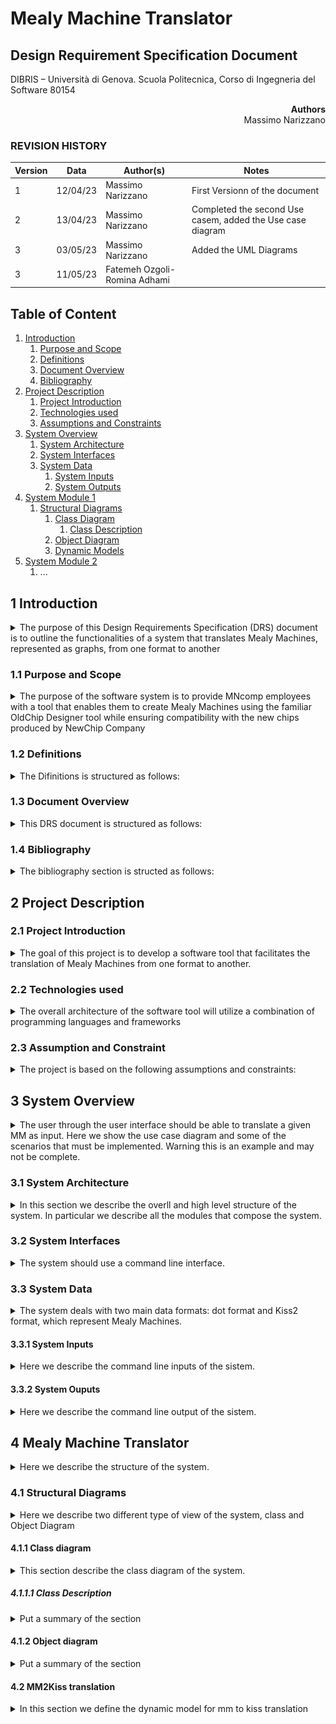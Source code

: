 # Mealy Machine Translator

## Design Requirement Specification Document

DIBRIS – Università di Genova. Scuola Politecnica, Corso di Ingegneria del Software 80154


<div align='right'> <b> Authors </b> <br> Massimo Narizzano <br>  </div>

### REVISION HISTORY

| Version | Data | Author(s)| Notes |
| ---------|------|--------|------  |
| 1 | 12/04/23 | Massimo Narizzano | First Versionn of the document|
| 2 | 13/04/23 | Massimo Narizzano | Completed the second Use casem, added the Use case diagram|
| 3 | 03/05/23 | Massimo Narizzano | Added the UML Diagrams|
| 3 | 11/05/23 | Fatemeh Ozgoli-Romina Adhami | |

## Table of Content

1. [Introduction](#intro)
    1. [Purpose and Scope](#purpose)  
    2. [Definitions](#def)
    3. [Document Overview](#overview)
    4. [Bibliography](#biblio)
2. [Project Description](#description)
    1. [Project Introduction](#project-intro)
    2. [Technologies used](#tech)
    3. [Assumptions and Constraints](#constraints)
3. [System Overview](#system-overview)
    1. [System Architecture](#architecture)
    2. [System Interfaces](#interfaces)
    3. [System Data](#data)
        1. [System Inputs](#inputs)
        2. [System Outputs](#outputs)
4. [System Module 1](#sys-module-1)
    1. [Structural Diagrams](#sd)
        1. [Class Diagram](#cd)
            1. [Class Description](#cd-description)
        2. [Object Diagram](#od)
        3. [Dynamic Models](#dm)
5. [System Module 2](#sys-module-2)
   1. ...

##  <a name="intro"></a>  1 Introduction
<details>
    <summary>   The purpose of this Design Requirements Specification (DRS) document is to outline the functionalities of a system that translates Mealy Machines, represented as graphs, from one format to another
    </summary> 
The project aims to develop a software tool capable of reading Mealy Machines in one format and translating them into another format. Specifically, the two formats currently known are the dot format and the Kiss2 format.
</details>
    
### <a name="purpose"></a> 1.1 Purpose and Scope
<details> 
    <summary> The purpose of the software system is to provide MNcomp employees with a tool that enables them to create Mealy Machines using the familiar OldChip Designer tool while ensuring compatibility with the new chips produced by NewChip Company </summary>
    <p>The tool should be capable of reading Mealy Machines stored in dot format and translating them into Kiss2 format, and vice versa. The scope of the project includes the development of the translation tool and the implementation of the required functionalities to perform the format conversions.
    </p>
</details>

### <a name="def"></a> 1.2 Definitions
<details> 
    <summary> The Difinitions is structured as follows:
    </summary>
    <p> Mealy Machine: A Deterministic Finite State Automaton that has output values determined by both its current state and the current inputs. It is used to model and control the behavior of embedded systems.
Dot Format: A text-based format used to represent Mealy Machines, designed using the OldChip Designer tool. It contains information about the graph structure and the relationships between input and output signals.
Kiss2 Format: A text-based format used to represent Mealy Machines, designed using the NewChip Designer tool. It includes information about the graph structure as well as the classification of signals as input or output variables.
OldChip Designer: A tool developed by OldChip Company and used by MNcomp employees to design Mealy Machines for programming chips.
NewChip Designer: A tool developed by NewChip Company that allows users to design Mealy Machines, which can be loaded into the new chips produced by NewChip Company.</p>
    
| First Header  | Second Header |
| ------------- | ------------- |
| Content Cell  | Content Cell  |
| Content Cell  | Content Cell  |
    
</details>

### <a name="overview"></a> 1.3 Document Overview
<details> 
    <summary> This DRS document is structured as follows:
    </summary>
    <p>This sub section should describe ...</p>
</details>

### <a name="biblio"></a> 1.4 Bibliography
<details> 
    <summary> The bibliography section is structed as follows:
    </summary>
    <p>Wikipedia's links: 
      <br>
     https://en.wikipedia.org/wiki/Mealy_machine
        <br>
     https://en.wikipedia.org/wiki/DOT_%28graph_description_language%29</p>
     <br>
    Papers:
     <br>
    - Abdel-Hamid, Amr T., Mohamed Zaki, and Sofiene Tahar. "A tool converting finite state machine to VHDL." Canadian Conference on Electrical and Computer Engineering 2004 (IEEE Cat. No. 04CH37513). Vol. 4. IEEE, 2004.
     
</details>

## <a name="description"></a> 2 Project Description

### <a name="project-intro"></a> 2.1 Project Introduction 
<details> 
    <summary>  The goal of this project is to develop a software tool that facilitates the translation of Mealy Machines from one format to another.
    </summary>
    <p> Mealy Machines are graphical representations used to control the behavior of programmable chips.
        <br> MNcomp, an enterprise that programs chips for household machines, currently uses the OldChip Designer tool provided by OldChip Company to design Mealy Machines in the dot format. However, with the emergence of a promising new chip produced by NewChip Company, MNcomp desires to utilize the new chips while still using the familiar OldChip Designer tool.

To achieve this goal, the project aims to create a software tool that can read Mealy Machines stored in the dot format and translate them into the Kiss2 format, which is compatible with the new chips produced by NewChip Company. Additionally, the tool should also be able to convert Mealy Machines from Kiss2 format to dot format, ensuring bidirectional compatibility.</p> 
</details>

### <a name="tech"></a> 2.2 Technologies used

<details> 
    <summary> The overall architecture of the software tool will utilize a combination of programming languages and frameworks </summary>
    <p>The specific technologies to be employed in the development of the tool will be determined based on factors such as compatibility, performance, and ease of use. Possible technologies that may be utilized include:

Programming Languages: Java
File Parsing and Manipulation: parser libraries
Graph Visualization: 
Version Control: Git and GitHub for collaborative development and source code management
    </p>
</details>

### <a name="constraints"></a> 2.3 Assumption and Constraint 
<details> 
    <summary> The project is based on the following assumptions and constraints:
    </summary>
    <p>
        Assumption 1: The Mealy Machines designed using the OldChip Designer tool and the NewChip Designer tool are functionally equivalent, despite having different user interfaces.
Assumption 2: The input and output signals of the Mealy Machines have unique names and occur in the input files.
Constraint 1: The translation tool must be able to process Mealy Machines stored in the dot format and convert them accurately to the Kiss2 format.
Constraint 2: The translation tool should also be capable of converting Mealy Machines from the Kiss2 format to the dot format while preserving the input/output signal information.
Constraint 3: The translation tool should provide an intuitive and user-friendly interface for MNcomp employees to interact with, simplifying the conversion process.
Constraint 4: The translation tool should ensure compatibility with the existing systems and infrastructure at MNcomp, including the chip programming workflow and file management practices.
These assumptions and constraints will guide the development process of the software tool, ensuring that it meets the specific requirements and expectations of MNcomp.</p>
</details>

## <a name="system-overview"></a>  3 System Overview
<details>
    <summary> The user through the user interface should be able to translate a given MM as input. Here we show the use case diagram and some of the scenarios that must be implemented. Warning this is an example and may not be complete.
    </summary>
    
![Use Case Diagram](imgs/use-case.jpg "Use Case Diagram")
    <p> ....</p>
      
| Use Case      | 1.0           |
| ------------- | ------------- |
| Name          | mm2kiss       |
| Actors        | Generic User  |    
| Entry Point   | (i) MM dot file. <br> (ii) List of Input Signals <br> (iii) List of Output Signals   |
| Exit  Point   | File where  the translated MM must be stored |
| Event Flow    | (1) User invoke the system by command line <br> (2) User provide a valid path to an input MM in dot format <br> (3) User provide a list of symbols representing the input signals <br> (4) User provide a list of symbols representing the output signals <br> (5) User provide a valid path to an empty file where the system should store the output MM <br> (6) System validates the input MM <br> (7) System validates the list of input signals<br> (8) System valdiates the list of output signals <br> (9) System validates the output file <br> (10) System correctly parse the input file and store the MM in memory<br> (11) System write the MM in memory into the output file |
    
    
| Use Case      | 2.0           |
| ------------- | ------------- |
| Name          | kiss2mm       |
| Actors        | Generic User  |    
| Entry Point   | MM kiss2 file  |
| Exit  Point   | (i) File where  the translated MM must be stored. <br> (ii) List of Input Signals. <br> (iii) List of Output Signals |
| Event Flow    | (1) User invoke the system by command line <br> (2) User provide a valid path to an input MM in kiss2 format <br> (3) User provide a valid path to an empty file where the system should store the output MM <br> (4) System validates the input MM <br> (5) System validates the output file <br> (6) System correctly parse the input file and store the MM in memory<br> (7) System write the MM into the output file <br> (8) System write the list of Input Signal into the standard input. <br> (9) System write the List of output signals into the standard input| 

</details>


### <a name="architecture"></a>  3.1 System Architecture
<details> 
    <summary> In this section we describe the overll and high level structure of the system. In particular we describe all the modules that compose the system.
    </summary>
    <p>This system is composed by a single module that translate a MM in dot format into a kiss2 format</p>
    
![System Architecture](imgs/framework.jpg "System Architecture")    
    
</details>

### <a name="interfaces"></a>  3.2 System Interfaces
<details> 
    <summary> The system should use a command line interface.
    </summary>
    <p>Here we describe the syntax that the system must use. In particular we try to keep the syntax as simpler as possible. For this reason we define an interface like this:
    systemname "absolute path to the MM in dot format" "absolute path to the kiss2 file" "list of input signals separated by comma" "list of output signals separated by comma"</p>
</details>

### <a name="data"></a>  3.3 System Data
<details> 
    <summary> The system deals with two main data formats: dot format and Kiss2 format, which represent Mealy Machines.
    </summary>
    Dot Format:
    ```
The dot format is a textual representation of a Mealy Machine in a graph structure. It consists of a set of nodes representing the states of the machine and edges representing the transitions between states. Each node and edge can have additional properties and labels associated with them. In the dot format, the Mealy Machine is defined using a specific syntax and conventions. To manage and manipulate the data in the dot format, the system will utilize data structures such as graphs or adjacency lists to represent the Mealy Machine. These data structures will capture the relationships between states and transitions, along with associated properties and labels. Additionally, the system will parse and extract relevant information from the dot format, such as state names, input/output signal names, and transition conditions
    Kiss2 Format:
```
    The Kiss2 format is another textual representation of a Mealy Machine. It maintains additional information about the variables, specifically indicating if a signal is an input or an output variable. The Kiss2 format provides a structured way to represent the Mealy Machine, including input/output variable declarations and transition conditions.

Similar to the dot format, the system will need to handle the data in the Kiss2 format during the translation process. It will employ suitable data structures to represent the Mealy Machine and manage the variables' input/output information.
    ```
  By managing and manipulating the data in both the dot and Kiss2 formats effectively, the system can facilitate the translation process and ensure the correctness and compatibility of the Mealy Machines between the two formats.  
</details>

#### <a name="inputs"></a>  3.3.1 System Inputs
<details> 
    <summary> Here we describe the command line inputs of the sistem. </summary>
  <p> The inputs of the system are : </p>
    <ul> 
        <li> Absolute path to the input file: The file should not be empty and should describe a valid MM into a valid [dot](https://en.wikipedia.org/wiki/DOT_%28graph_description_language%29) Format.</li>
        <li> Absolute path to the output file: The file should be empty and it will contain the final result of the translation  </li>
        <li> List of string names separated by comma: They represent the input signal list. Each signal is represented by a string tha contains both letters and numbers. It should not contains any other symbol.</li>
        <li> List of string names separated by comma: They represent the output signal list. Each signal is represented by a string tha contains both letters and numbers. It should not contains any other symbol.</li>
    </ul>
</details>

#### <a name="outputs"></a>  3.3.2 System Ouputs
<details> 
    <summary> Here we describe the command line output of the sistem. </summary>
  <p> The system has only one output and should be the translation of the MM from dot to kiss2 format. The translation should be written into the file given in input to the system.</p>
</details>

## <a name="sys-module-1"></a>  4 Mealy Machine Translator
<details> 
    <summary> Here we describe the structure of the system. 
    </summary>
    <p>First we describe the Static structure of the system, such as Class/Object Diagram, and then we describe the dynamic behaviour of the system. </p>
</details>

### <a name="sd"></a>  4.1 Structural Diagrams
<details> 
    <summary> Here we describe two different type of view of the system, class and Object Diagram
    </summary>
</details>

#### <a name="cd"></a>  4.1.1 Class diagram
<details> 
    <summary> This section describe the class diagram of the system.
    </summary>
    
![Class Diagram](imgs/class.jpg "Class Diagram")

</details>

##### <a name="cd-description"></a>  4.1.1.1 Class Description
<details> 
    <summary> Put a summary of the section
    </summary>
    <p>This sub section should describe ...</p>
</details>

#### <a name="od"></a>  4.1.2 Object diagram
<details> 
    <summary> Put a summary of the section
    </summary>
    <p>This sub section should describe ...</p>
    
![Object Diagram](imgs/object.jpg "Class Diagram")

</details>

#### <a name="dm"></a>  4.2 MM2Kiss translation
<details> 
    <summary> 
    In this section we define the dynamic model for mm to kiss translation
    </summary>
    <p>This sub section should describe ...</p>

    
![ACtivity Diagram](imgs/activity.jpg "Activity")

</details>

